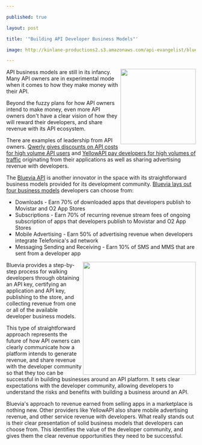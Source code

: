 ---
published: true
layout: post
title: '"Building API Developer Business Models"'
image: http://kinlane-productions2.s3.amazonaws.com/api-evangelist/bluevia/bluevia-logo.jpg
---

<a title="Bluevia API" href="https://bluevia.com/en/"><img src="https://kinlane-productions2.s3.amazonaws.com/api-evangelist/bluevia/bluevia-logo.jpg" alt="" width="200" align="right" /></a>API business models are still in its infancy. Many API owners are in experimental mode when it comes to how they make money with their API.
<p>Beyond the fuzzy plans for how API owners intend to make money, even more API owners don't have a clear vision of how they will reward their developers, and share revenue with its API ecosystem.
<p>There are examples of leadership from API owners. <a title="Qwerly gives discounts of API costs for high volume API users" href="http://blog.apievangelist.com/2011/05/24/whats-next-for-apis-learning-from-social-apis/">Qwerly gives discounts on API costs for high volume API users</a> and <a title="YellowAPI pay developers for high volumes of traffic" href="http://blog.programmableweb.com/2011/06/01/should-we-be-limiting-developers-api-usage/">YellowAPI pay developers for high volumes of traffic</a> originating from their applications as well as sharing advertising revenue with developers.
<p>The <a title="Bluevia API" href="https://bluevia.com/en/">Bluevia API</a> is another innovator in the space with its straightforward business models provided for its development community. <a title="Bluevia lays out four business models" href="https://bluevia.com/en/page/view/menupath/main.gotomarket.sell.businessModels">Bluevia lays out four business models</a> developers can choose from:
<ul class="mainlist">
     <li>Downloads - Earn 70% of downloaded apps that developers publish to Movistar and O2 App Stores
     </li>
     <li>Subscriptions - Earn 70% of recurring revenue stream fees of ongoing subscription of apps that developers publish to Movistar and O2 App Stores
     </li>
     <li>Mobile Advertising - Earn 50% of advertising revenue when developers integrate Telefonica's ad network
     </li>
     <li>Messaging Sending and Receiving - Earn 10% of SMS and MMS that are sent from a developer app
     </li>
</ul><a title="Bluevia lays out four business models" href="https://bluevia.com/en/page/view/menupath/main.gotomarket.sell.businessModels"><img src="https://kinlane-productions2.s3.amazonaws.com/api-evangelist/bluevia/bluevia-business-models.png" alt="" width="300" align="right" /></a>Bluevia provides a step-by-step process for walking developers through obtaining an API key, certifying an application and API key, publishing to the store, and collecting revenue from one or all of the available developer business models.
<p>This type of straightforward approach represents the future of how API owners can clearly communicate how a platform intends to generate revenue, and share revenue with the developer community so that they too can be successful in building businesses around an API platform. It sets clear expectations with the developer community, allowing developers to understand the risks and benefits with building a business around an API.
<p>Bluevia's approach to revenue earned from selling apps in a marketplace is nothing new. Other providers like YellowAPI also share mobile advertising revenue, and other service revenue with developers. What really stands out is their clear presentation of solid business models that developers can choose from. This identifies the value of the developer community, and gives them the clear revenue opportunities they need to be successful.


